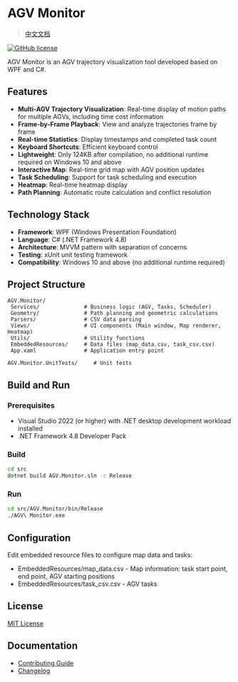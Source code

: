 # AGV Monitor

> [中文文档](README.cn.md)

[![GitHub license](https://img.shields.io/github/license/cg-zhou/agv-monitor.svg)](https://github.com/cg-zhou/agv-monitor/blob/main/LICENSE)

AGV Monitor is an AGV trajectory visualization tool developed based on WPF and C#.

## Features

- **Multi-AGV Trajectory Visualization**: Real-time display of motion paths for multiple AGVs, including time cost information
- **Frame-by-Frame Playback**: View and analyze trajectories frame by frame
- **Real-time Statistics**: Display timestamps and completed task count
- **Keyboard Shortcuts**: Efficient keyboard control
- **Lightweight**: Only 124KB after compilation, no additional runtime required on Windows 10 and above
- **Interactive Map**: Real-time grid map with AGV position updates
- **Task Scheduling**: Support for task scheduling and execution
- **Heatmap**: Real-time heatmap display
- **Path Planning**: Automatic route calculation and conflict resolution

## Technology Stack

- **Framework**: WPF (Windows Presentation Foundation)
- **Language**: C# (.NET Framework 4.8)
- **Architecture**: MVVM pattern with separation of concerns
- **Testing**: xUnit unit testing framework
- **Compatibility**: Windows 10 and above (no additional runtime required)

## Project Structure

```
AGV.Monitor/
 Services/              # Business logic (AGV, Tasks, Scheduler)
 Geometry/              # Path planning and geometric calculations
 Parsers/               # CSV data parsing
 Views/                 # UI components (Main window, Map renderer, Heatmap)
 Utils/                 # Utility functions
 EmbeddedResources/     # Data files (map_data.csv, task_csv.csv)
 App.xaml               # Application entry point

AGV.Monitor.UnitTests/     # Unit tests
```

## Build and Run

### Prerequisites
- Visual Studio 2022 (or higher) with .NET desktop development workload installed
- .NET Framework 4.8 Developer Pack

### Build
```bash
cd src
dotnet build AGV.Monitor.sln -c Release
```

### Run
```bash
cd src/AGV.Monitor/bin/Release
./AGV\ Monitor.exe
```

## Configuration

Edit embedded resource files to configure map data and tasks:
- EmbeddedResources/map_data.csv - Map information: task start point, end point, AGV starting positions
- EmbeddedResources/task_csv.csv - AGV tasks

## License

[MIT License](LICENSE)

## Documentation

- [Contributing Guide](CONTRIBUTING.md)
- [Changelog](CHANGELOG.md)

